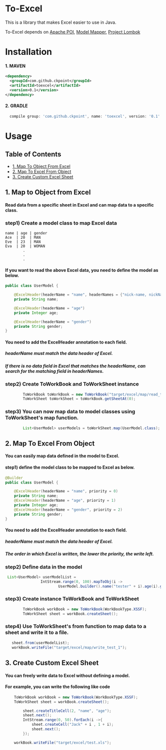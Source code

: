 
# To-Excel

This is a library that makes Excel easier to use in Java.

To-Excel depends on  [Apache POI](https://poi.apache.org), [Model Mapper](https://github.com/modelmapper/modelmapper), [Project Lombok](http://projectlombok.org/)


# Installation

#### 1. MAVEN
```xml
<dependency>
  <groupId>com.github.ckpoint</groupId>
  <artifactId>toexcel</artifactId>
  <version>0.1</version>
</dependency>

```
#### 2. GRADLE
```gradle
  compile group: 'com.github.ckpoint', name: 'toexcel', version: '0.1'
```


# Usage

## Table of Contents
- [ 1. Map To Object From Excel ](#map-to-object-from-excel)
- [ 2. Map To Excel From Object ](#map-to-excel-from-object)
- [ 3. Create Custom Excel Sheet](#create-excel-sheet)

## 1. Map to Object from Excel
#### Read data from a specific sheet in Excel and can map data to a specific class.

### step1) Create a model class to map Excel data

```
name | age | gender
Ace  | 20  | MAN
Eve  | 23  | MAN
Eva  | 20  | WOMAN
        .
        .
        .
```

#### If you want to read the above Excel data, you need to define the model as below.


```java
public class UserModel {

    @ExcelHeader(headerName = "name", headerNames = {"nick-name, nickName, email"})
    private String name;

    @ExcelHeader(headerName = "age")
    private Integer age;

    @ExcelHeader(headerName = "gender")
    private String gender;
}
```
#### You need to add the ExcelHeader annotation to each field.
##### headerName must match the data header of Excel.
##### If there is no data field in Excel that matches the headerName, can search for the matching field in headerNames.

### step2) Create ToWorkBook and ToWorkSheet instance

```java
        ToWorkBook toWorkBook = new ToWorkBook("target/excel/map/read_test_1.xlsx");
        ToWorkSheet toWorkSheet = toWorkBook.getSheetAt(0);
```

### step3) You can now map data to model classes using ToWorkSheet's map function.

```java
        List<UserModel> userModels = toWorkSheet.map(UserModel.class);
```

## 2. Map To Excel From Object
#### You can easily map data defined in the model to Excel.

#### step1) define the model class to be mapped to Excel as below.

```java
@Builder
public class UserModel {

    @ExcelHeader(headerName = "name", priority = 0)
    private String name;
    @ExcelHeader(headerName = "age", priority = 1)
    private Integer age;
    @ExcelHeader(headerName = "gender", priority = 2)
    private String gender;
}
```

#### You need to add the ExcelHeader annotation to each field.
##### headerName must match the data header of Excel.
##### The order in which Excel is written, the lower the priority, the write left.

### step2) Define data in the model
```java
 List<UserModel> userModelList =
                IntStream.range(0, 100).mapToObj(i ->
                        UserModel.builder().name("tester" + i).age(i).gender("man").build()).collect(Collectors.toList());

```

### step3) Create instance ToWorkBook and ToWorkSheet
```java
        ToWorkBook workBook = new ToWorkBook(WorkBookType.XSSF);
        ToWorkSheet sheet = workBook.createSheet();
```

### step4) Use ToWorkSheet's from function to map data to a sheet and write it to a file.

```java
   sheet.from(userModelList);
   workBook.writeFile("target/excel/map/write_test_1");
```

## 3. Create Custom Excel Sheet
#### You can freely write data to Excel without defining a model.

#### For example, you can write the following like code
```java
    ToWorkBook workBook = new ToWorkBook(WorkBookType.XSSF);
    ToWorkSheet sheet = workBook.createSheet();

        sheet.createTitleCell(2, "name", "age");
        sheet.next();
        IntStream.range(0, 50).forEach(i ->{
            sheet.createCell("Jack" + i , 1 + i);
            sheet.next();
        });

    workBook.writeFile("target/excel/test.xls");
```